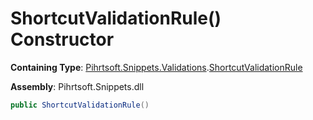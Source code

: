 # ShortcutValidationRule\(\) Constructor

**Containing Type**: [Pihrtsoft.Snippets.Validations](../../README.md)\.[ShortcutValidationRule](../README.md)

**Assembly**: Pihrtsoft\.Snippets\.dll

```csharp
public ShortcutValidationRule()
```

